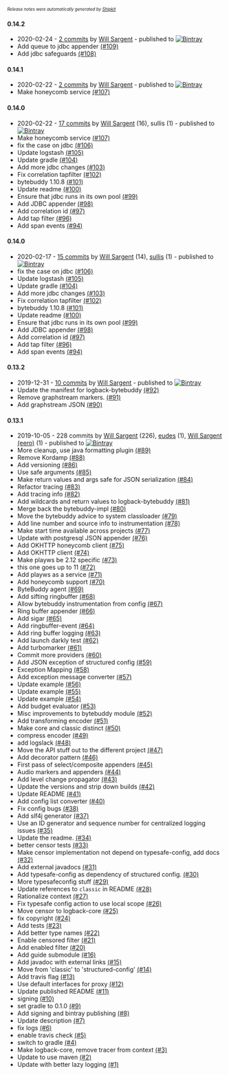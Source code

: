 <sup><sup>*Release notes were automatically generated by [Shipkit](http://shipkit.org/)*</sup></sup>

#### 0.14.2
 - 2020-02-24 - [2 commits](https://github.com/tersesystems/terse-logback/compare/v0.14.1...v0.14.2) by [Will Sargent](https://github.com/wsargent) - published to [![Bintray](https://img.shields.io/badge/Bintray-0.14.2-green.svg)](https://bintray.com/tersesystems/maven/terse-logback/0.14.2)
 - Add queue to jdbc appender [(#109)](https://github.com/tersesystems/terse-logback/pull/109)
 - Add jdbc safeguards [(#108)](https://github.com/tersesystems/terse-logback/pull/108)

#### 0.14.1
 - 2020-02-22 - [2 commits](https://github.com/tersesystems/terse-logback/compare/v0.14.0...v0.14.1) by [Will Sargent](https://github.com/wsargent) - published to [![Bintray](https://img.shields.io/badge/Bintray-0.14.1-green.svg)](https://bintray.com/tersesystems/maven/terse-logback/0.14.1)
 - Make honeycomb service [(#107)](https://github.com/tersesystems/terse-logback/pull/107)

#### 0.14.0
 - 2020-02-22 - [17 commits](https://github.com/tersesystems/terse-logback/compare/v0.13.3...v0.14.0) by [Will Sargent](https://github.com/wsargent) (16), sullis (1) - published to [![Bintray](https://img.shields.io/badge/Bintray-0.14.0-green.svg)](https://bintray.com/tersesystems/maven/terse-logback/0.14.0)
 - Make honeycomb service [(#107)](https://github.com/tersesystems/terse-logback/pull/107)
 - fix the case on jdbc [(#106)](https://github.com/tersesystems/terse-logback/pull/106)
 - Update logstash [(#105)](https://github.com/tersesystems/terse-logback/pull/105)
 - Update gradle [(#104)](https://github.com/tersesystems/terse-logback/pull/104)
 - Add more jdbc changes [(#103)](https://github.com/tersesystems/terse-logback/pull/103)
 - Fix correlation tapfilter [(#102)](https://github.com/tersesystems/terse-logback/pull/102)
 - bytebuddy 1.10.8 [(#101)](https://github.com/tersesystems/terse-logback/pull/101)
 - Update readme [(#100)](https://github.com/tersesystems/terse-logback/pull/100)
 - Ensure that jdbc runs in its own pool [(#99)](https://github.com/tersesystems/terse-logback/pull/99)
 - Add JDBC appender [(#98)](https://github.com/tersesystems/terse-logback/pull/98)
 - Add correlation id [(#97)](https://github.com/tersesystems/terse-logback/pull/97)
 - Add tap filter [(#96)](https://github.com/tersesystems/terse-logback/pull/96)
 - Add span events [(#94)](https://github.com/tersesystems/terse-logback/pull/94)

#### 0.14.0
 - 2020-02-17 - [15 commits](https://github.com/tersesystems/terse-logback/compare/v0.13.3...v0.14.0) by [Will Sargent](https://github.com/wsargent) (14), [sullis](https://github.com/sullis) (1) - published to [![Bintray](https://img.shields.io/badge/Bintray-0.14.0-green.svg)](https://bintray.com/tersesystems/maven/terse-logback/0.14.0)
 - fix the case on jdbc [(#106)](https://github.com/tersesystems/terse-logback/pull/106)
 - Update logstash [(#105)](https://github.com/tersesystems/terse-logback/pull/105)
 - Update gradle [(#104)](https://github.com/tersesystems/terse-logback/pull/104)
 - Add more jdbc changes [(#103)](https://github.com/tersesystems/terse-logback/pull/103)
 - Fix correlation tapfilter [(#102)](https://github.com/tersesystems/terse-logback/pull/102)
 - bytebuddy 1.10.8 [(#101)](https://github.com/tersesystems/terse-logback/pull/101)
 - Update readme [(#100)](https://github.com/tersesystems/terse-logback/pull/100)
 - Ensure that jdbc runs in its own pool [(#99)](https://github.com/tersesystems/terse-logback/pull/99)
 - Add JDBC appender [(#98)](https://github.com/tersesystems/terse-logback/pull/98)
 - Add correlation id [(#97)](https://github.com/tersesystems/terse-logback/pull/97)
 - Add tap filter [(#96)](https://github.com/tersesystems/terse-logback/pull/96)
 - Add span events [(#94)](https://github.com/tersesystems/terse-logback/pull/94)

#### 0.13.2
 - 2019-12-31 - [10 commits](https://github.com/tersesystems/terse-logback/compare/v0.13.1...v0.13.2) by [Will Sargent](https://github.com/wsargent) - published to [![Bintray](https://img.shields.io/badge/Bintray-0.13.2-green.svg)](https://bintray.com/tersesystems/maven/terse-logback/0.13.2)
 - Update the manifest for logback-bytebuddy [(#92)](https://github.com/tersesystems/terse-logback/pull/92)
 - Remove graphstream markers. [(#91)](https://github.com/tersesystems/terse-logback/pull/91)
 - Add graphstream JSON [(#90)](https://github.com/tersesystems/terse-logback/pull/90)

#### 0.13.1
 - 2019-10-05 - 228 commits by [Will Sargent](https://github.com/wsargent) (226), [eudes](https://github.com/eudes) (1), [Will Sargent (eero)](https://github.com/will-sargent-eero) (1) - published to [![Bintray](https://img.shields.io/badge/Bintray-0.13.1-green.svg)](https://bintray.com/tersesystems/maven/terse-logback/0.13.1)
 - More cleanup, use java formatting plugin [(#89)](https://github.com/tersesystems/terse-logback/pull/89)
 - Remove Kordamp [(#88)](https://github.com/tersesystems/terse-logback/pull/88)
 - Add versioning [(#86)](https://github.com/tersesystems/terse-logback/pull/86)
 - Use safe arguments [(#85)](https://github.com/tersesystems/terse-logback/pull/85)
 - Make return values and args safe for JSON serialization [(#84)](https://github.com/tersesystems/terse-logback/pull/84)
 - Refactor tracing [(#83)](https://github.com/tersesystems/terse-logback/pull/83)
 - Add tracing info [(#82)](https://github.com/tersesystems/terse-logback/pull/82)
 - Add wildcards and return values to logback-bytebuddy [(#81)](https://github.com/tersesystems/terse-logback/pull/81)
 - Merge back the bytebuddy-impl [(#80)](https://github.com/tersesystems/terse-logback/pull/80)
 - Move the bytebuddy advice to system classloader [(#79)](https://github.com/tersesystems/terse-logback/pull/79)
 - Add line number and source info to instrumentation [(#78)](https://github.com/tersesystems/terse-logback/pull/78)
 - Make start time available across projects [(#77)](https://github.com/tersesystems/terse-logback/pull/77)
 - Update with postgresql JSON appender [(#76)](https://github.com/tersesystems/terse-logback/pull/76)
 - Add OKHTTP honeycomb client [(#75)](https://github.com/tersesystems/terse-logback/pull/75)
 - Add OKHTTP client [(#74)](https://github.com/tersesystems/terse-logback/pull/74)
 - Make playws be 2.12 specific [(#73)](https://github.com/tersesystems/terse-logback/pull/73)
 - this one goes up to 11 [(#72)](https://github.com/tersesystems/terse-logback/pull/72)
 - Add playws as a service [(#71)](https://github.com/tersesystems/terse-logback/pull/71)
 - Add honeycomb support [(#70)](https://github.com/tersesystems/terse-logback/pull/70)
 - ByteBuddy agent [(#69)](https://github.com/tersesystems/terse-logback/pull/69)
 - Add sifting ringbuffer [(#68)](https://github.com/tersesystems/terse-logback/pull/68)
 - Allow bytebuddy instrumentation from config [(#67)](https://github.com/tersesystems/terse-logback/pull/67)
 - Ring buffer appender [(#66)](https://github.com/tersesystems/terse-logback/pull/66)
 - Add sigar [(#65)](https://github.com/tersesystems/terse-logback/pull/65)
 - Add ringbuffer-event [(#64)](https://github.com/tersesystems/terse-logback/pull/64)
 - Add ring buffer logging [(#63)](https://github.com/tersesystems/terse-logback/pull/63)
 - Add launch darkly test [(#62)](https://github.com/tersesystems/terse-logback/pull/62)
 - Add turbomarker [(#61)](https://github.com/tersesystems/terse-logback/pull/61)
 - Commit more providers [(#60)](https://github.com/tersesystems/terse-logback/pull/60)
 - Add JSON exception of structured config [(#59)](https://github.com/tersesystems/terse-logback/pull/59)
 - Exception Mapping [(#58)](https://github.com/tersesystems/terse-logback/pull/58)
 - Add exception message converter [(#57)](https://github.com/tersesystems/terse-logback/pull/57)
 - Update example [(#56)](https://github.com/tersesystems/terse-logback/pull/56)
 - Update example [(#55)](https://github.com/tersesystems/terse-logback/pull/55)
 - Update example [(#54)](https://github.com/tersesystems/terse-logback/pull/54)
 - Add budget evaluator [(#53)](https://github.com/tersesystems/terse-logback/pull/53)
 - Misc improvements to bytebuddy module [(#52)](https://github.com/tersesystems/terse-logback/pull/52)
 - Add transforming encoder [(#51)](https://github.com/tersesystems/terse-logback/pull/51)
 - Make core and classic distinct [(#50)](https://github.com/tersesystems/terse-logback/pull/50)
 - compress encoder [(#49)](https://github.com/tersesystems/terse-logback/pull/49)
 - add logslack [(#48)](https://github.com/tersesystems/terse-logback/pull/48)
 - Move the API stuff out to the different project [(#47)](https://github.com/tersesystems/terse-logback/pull/47)
 - Add decorator pattern [(#46)](https://github.com/tersesystems/terse-logback/pull/46)
 - First pass of select/composite appenders [(#45)](https://github.com/tersesystems/terse-logback/pull/45)
 - Audio markers and appenders [(#44)](https://github.com/tersesystems/terse-logback/pull/44)
 - Add level change propagator [(#43)](https://github.com/tersesystems/terse-logback/pull/43)
 - Update the versions and strip down builds [(#42)](https://github.com/tersesystems/terse-logback/pull/42)
 - Update README [(#41)](https://github.com/tersesystems/terse-logback/pull/41)
 - Add config list converter [(#40)](https://github.com/tersesystems/terse-logback/pull/40)
 - Fix config bugs [(#38)](https://github.com/tersesystems/terse-logback/pull/38)
 - Add slf4j generator [(#37)](https://github.com/tersesystems/terse-logback/pull/37)
 - Use an ID generator and sequence number for centralized logging issues [(#35)](https://github.com/tersesystems/terse-logback/pull/35)
 - Update the readme. [(#34)](https://github.com/tersesystems/terse-logback/pull/34)
 - better censor tests [(#33)](https://github.com/tersesystems/terse-logback/pull/33)
 - Make censor implementation not depend on typesafe-config, add docs [(#32)](https://github.com/tersesystems/terse-logback/pull/32)
 - Add external javadocs  [(#31)](https://github.com/tersesystems/terse-logback/pull/31)
 - Add typesafe-config as dependency of structured config. [(#30)](https://github.com/tersesystems/terse-logback/pull/30)
 - More typesafeconfig stuff [(#29)](https://github.com/tersesystems/terse-logback/pull/29)
 - Update references to `classic` in README [(#28)](https://github.com/tersesystems/terse-logback/pull/28)
 -  Rationalize context   [(#27)](https://github.com/tersesystems/terse-logback/pull/27)
 - Fix typesafe config action to use local scope [(#26)](https://github.com/tersesystems/terse-logback/pull/26)
 - Move censor to logback-core [(#25)](https://github.com/tersesystems/terse-logback/pull/25)
 - fix copyright [(#24)](https://github.com/tersesystems/terse-logback/pull/24)
 - Add tests [(#23)](https://github.com/tersesystems/terse-logback/pull/23)
 - Add better type names [(#22)](https://github.com/tersesystems/terse-logback/pull/22)
 - Enable censored filter [(#21)](https://github.com/tersesystems/terse-logback/pull/21)
 - Add enabled filter [(#20)](https://github.com/tersesystems/terse-logback/pull/20)
 - Add guide submodule [(#16)](https://github.com/tersesystems/terse-logback/pull/16)
 - Add javadoc with external links [(#15)](https://github.com/tersesystems/terse-logback/pull/15)
 - Move from 'classic' to 'structured-config' [(#14)](https://github.com/tersesystems/terse-logback/pull/14)
 - Add travis flag [(#13)](https://github.com/tersesystems/terse-logback/pull/13)
 - Use default interfaces for proxy [(#12)](https://github.com/tersesystems/terse-logback/pull/12)
 - Update published README [(#11)](https://github.com/tersesystems/terse-logback/pull/11)
 - signing [(#10)](https://github.com/tersesystems/terse-logback/pull/10)
 - set gradle to 0.1.0 [(#9)](https://github.com/tersesystems/terse-logback/pull/9)
 - Add signing and bintray publishing [(#8)](https://github.com/tersesystems/terse-logback/pull/8)
 - Update description [(#7)](https://github.com/tersesystems/terse-logback/pull/7)
 - fix logs [(#6)](https://github.com/tersesystems/terse-logback/pull/6)
 - enable travis check [(#5)](https://github.com/tersesystems/terse-logback/pull/5)
 - switch to gradle [(#4)](https://github.com/tersesystems/terse-logback/pull/4)
 - Make logback-core, remove tracer from context [(#3)](https://github.com/tersesystems/terse-logback/pull/3)
 - Update to use maven [(#2)](https://github.com/tersesystems/terse-logback/pull/2)
 - Update with better lazy logging [(#1)](https://github.com/tersesystems/terse-logback/pull/1)

